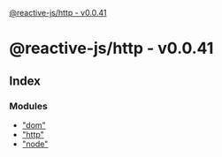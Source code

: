 [@reactive-js/http - v0.0.41](README.md)

# @reactive-js/http - v0.0.41

## Index

### Modules

* ["dom"](modules/_dom_.md)
* ["http"](modules/_http_.md)
* ["node"](modules/_node_.md)
